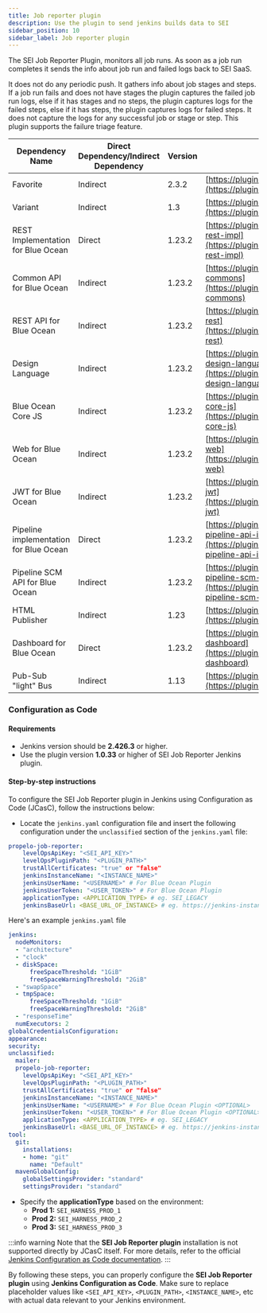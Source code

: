 ```yaml
---
title: Job reporter plugin
description: Use the plugin to send jenkins builds data to SEI
sidebar_position: 10
sidebar_label: Job reporter plugin
---
```


The SEI Job Reporter Plugin, monitors all job runs. As soon as a job run completes it sends the info about job run and failed logs back to SEI SaaS.

It does not do any periodic push. It gathers info about job stages and steps. If a job run fails and does not have stages the plugin captures the failed job run logs, else if it has stages and no steps, the plugin captures logs for the failed steps, else if it has steps, the plugin captures logs for failed steps. It does not capture the logs for any successful job or stage or step. This plugin supports the failure triage feature.

| Dependency Name                        | Direct Dependency/Indirect Dependency | Version | URL                                                                                                              |
| - | - | - | - |
| Favorite                               | Indirect                              | 2.3.2   | [https://plugins.jenkins.io/favorite](https://plugins.jenkins.io/favorite)                                       |
| Variant                                | Indirect                              | 1.3     | [https://plugins.jenkins.io/variant](https://plugins.jenkins.io/variant)                                         |
| REST Implementation for Blue Ocean     | Direct                                | 1.23.2  | [https://plugins.jenkins.io/blueocean-rest-impl](https://plugins.jenkins.io/blueocean-rest-impl)                 |
| Common API for Blue Ocean              | Indirect                              | 1.23.2  | [https://plugins.jenkins.io/blueocean-commons](https://plugins.jenkins.io/blueocean-commons)                     |
| REST API for Blue Ocean                | Indirect                              | 1.23.2  | [https://plugins.jenkins.io/blueocean-rest](https://plugins.jenkins.io/blueocean-rest)                           |
| Design Language                        | Indirect                              | 1.23.2  | [https://plugins.jenkins.io/jenkins-design-language](https://plugins.jenkins.io/jenkins-design-language)         |
| Blue Ocean Core JS                     | Indirect                              | 1.23.2  | [https://plugins.jenkins.io/blueocean-core-js](https://plugins.jenkins.io/blueocean-core-js)                     |
| Web for Blue Ocean                     | Indirect                              | 1.23.2  | [https://plugins.jenkins.io/blueocean-web](https://plugins.jenkins.io/blueocean-web)                             |
| JWT for Blue Ocean                     | Indirect                              | 1.23.2  | [https://plugins.jenkins.io/blueocean-jwt](https://plugins.jenkins.io/blueocean-jwt)                             |
| Pipeline implementation for Blue Ocean | Direct                                | 1.23.2  | [https://plugins.jenkins.io/blueocean-pipeline-api-impl](https://plugins.jenkins.io/blueocean-pipeline-api-impl) |
| Pipeline SCM API for Blue Ocean        | Indirect                              | 1.23.2  | [https://plugins.jenkins.io/blueocean-pipeline-scm-api](https://plugins.jenkins.io/blueocean-pipeline-scm-api)   |
| HTML Publisher                         | Indirect                              | 1.23    | [https://plugins.jenkins.io/htmlpublisher](https://plugins.jenkins.io/htmlpublisher)                             |
| Dashboard for Blue Ocean               | Direct                                | 1.23.2  | [https://plugins.jenkins.io/blueocean-dashboard](https://plugins.jenkins.io/blueocean-dashboard)                 |
| Pub-Sub "light" Bus                    | Indirect                              | 1.13    | [https://plugins.jenkins.io/pubsub-light](https://plugins.jenkins.io/pubsub-light)                               |

### Configuration as Code

#### Requirements

* Jenkins version should be **2.426.3** or higher.
* Use the plugin version **1.0.33** or higher of SEI Job Reporter Jenkins plugin.

#### Step-by-step instructions

To configure the SEI Job Reporter plugin in Jenkins using Configuration as Code (JCasC), follow the instructions below:

* Locate the `jenkins.yaml` configuration file and insert the following configuration under the `unclassified` section of the `jenkins.yaml` file:

```yaml
propelo-job-reporter:
    levelOpsApiKey: "<SEI_API_KEY>"
    levelOpsPluginPath: "<PLUGIN_PATH>"
    trustAllCertificates: "true" or "false"
    jenkinsInstanceName: "<INSTANCE_NAME>"
    jenkinsUserName: "<USERNAME>" # For Blue Ocean Plugin
    jenkinsUserToken: "<USER_TOKEN>" # For Blue Ocean Plugin
    applicationType: <APPLICATION_TYPE> # eg. SEI_LEGACY
    jenkinsBaseUrl: <BASE_URL_OF_INSTANCE> # eg. https://jenkins-instance.harness.io
```

Here's an example `jenkins.yaml` file

```yaml
jenkins:
  nodeMonitors:
  - "architecture"
  - "clock"
  - diskSpace:
      freeSpaceThreshold: "1GiB"
      freeSpaceWarningThreshold: "2GiB"
  - "swapSpace"
  - tmpSpace:
      freeSpaceThreshold: "1GiB"
      freeSpaceWarningThreshold: "2GiB"
  - "responseTime"
  numExecutors: 2
globalCredentialsConfiguration:
appearance:
security:
unclassified:
  mailer:
  propelo-job-reporter:
    levelOpsApiKey: "<SEI_API_KEY>"
    levelOpsPluginPath: "<PLUGIN_PATH>"
    trustAllCertificates: "true" or "false"
    jenkinsInstanceName: "<INSTANCE_NAME>"
    jenkinsUserName: "<USERNAME>" # For Blue Ocean Plugin <OPTIONAL>
    jenkinsUserToken: "<USER_TOKEN>" # For Blue Ocean Plugin <OPTIONAL>
    applicationType: <APPLICATION_TYPE> # eg. SEI_LEGACY
    jenkinsBaseUrl: <BASE_URL_OF_INSTANCE> # eg. https://jenkins-instance.harness.io
tool:
  git:
    installations:
    - home: "git"
      name: "Default"
  mavenGlobalConfig:
    globalSettingsProvider: "standard"
    settingsProvider: "standard"

```

* Specify the **applicationType** based on the environment:
  * **Prod 1:** `SEI_HARNESS_PROD_1`
  * **Prod 2:** `SEI_HARNESS_PROD_2`
  * **Prod 3:** `SEI_HARNESS_PROD_3`

:::info warning
Note that the **SEI Job Reporter plugin** installation is not supported directly by JCasC itself. For more details, refer to the official [Jenkins Configuration as Code documentation](https://github.com/jenkinsci/configuration-as-code-plugin/tree/master#installing-plugins).
:::

By following these steps, you can properly configure the **SEI Job Reporter plugin** using **Jenkins Configuration as Code**. Make sure to replace placeholder values like `<SEI_API_KEY>`, `<PLUGIN_PATH>`, `<INSTANCE_NAME>`, etc with actual data relevant to your Jenkins environment.